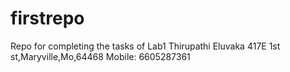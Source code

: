 # firstrepo
Repo for completing the tasks of Lab1
Thirupathi Eluvaka
417E 1st st,Maryville,Mo,64468
Mobile: 6605287361
